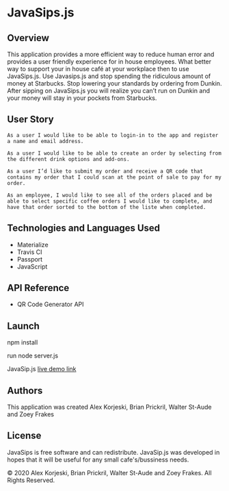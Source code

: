 # JavaSips.js

## Overview

This application provides a more efficient way to reduce human error and provides a user friendly experience  for in house employees. What better way to support your in house café at your workplace then to use JavaSips.js. Use Javasips.js and stop spending the ridiculous amount of money at Starbucks. Stop lowering your standards by ordering from Dunkin. After sipping on JavaSips.js you will realize you can’t run on Dunkin and your money will stay in your pockets from Starbucks.

## User Story
```
As a user I would like to be able to login-in to the app and register a name and email address.

As a user I would like to be able to create an order by selecting from the different drink options and add-ons.

As a user I’d like to submit my order and receive a QR code that contains my order that I could scan at the point of sale to pay for my order.

As an employee, I would like to see all of the orders placed and be able to select specific coffee orders I would like to complete, and have that order sorted to the bottom of the liste when completed.
```
## Technologies and Languages Used 

* Materialize
* Travis CI
* Passport
* JavaScript

## API Reference 

* QR Code Generator API

## Launch

npm install 

run node server.js 
 
JavaSip.js [live demo link](https://coffee-ordering-group-project.herokuapp.com/)

## Authors 

This application was created  Alex Korjeski, Brian Prickril, Walter St-Aude and Zoey Frakes

## License 

JavaSips is free software and can redistribute. JavaSip.js was developed in hopes that it will be useful for any small cafe's/bussiness needs.


© 2020 Alex Korjeski, Brian Prickril, Walter St-Aude and Zoey Frakes. All Rights Reserved.


